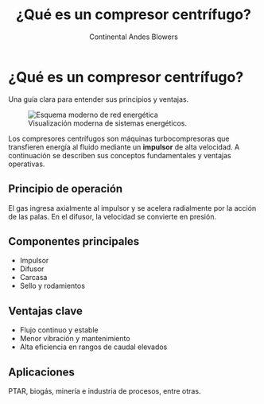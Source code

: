 ﻿---
title: "¿Qué es un compresor centrífugo?"
description: "Introducción técnica a los principios de operación, componentes y ventajas de los compresores centrífugos."
pubDate: 2025-01-15
heroImage: "/blog/wind.webp"
tags: ["compresores", "centrífugo", "ingeniería"]
author: "Continental Andes Blowers"
---

# ¿Qué es un compresor centrífugo?

<p class="text-xl font-semibold text-heading-2 mt-2">
  Una guía clara para entender sus principios y ventajas.
</p>

<figure class="blog-figure my-8 w-full md:w-auto max-w-[500px] aspect-square rounded-2xl overflow-hidden shadow-md">
  <img src="/blog/smart-grid.webp" alt="Esquema moderno de red energética" class="w-full h-full object-cover" />
  <figcaption class="text-sm opacity-70 mt-2 text-center">Visualización moderna de sistemas energéticos.</figcaption>
</figure>

Los compresores centrífugos son máquinas turbocompresoras que transfieren energía al fluido mediante un **impulsor** de alta velocidad. A continuación se describen sus conceptos fundamentales y ventajas operativas.

## Principio de operación

El gas ingresa axialmente al impulsor y se acelera radialmente por la acción de las palas. En el difusor, la velocidad se convierte en presión.

## Componentes principales

- Impulsor
- Difusor
- Carcasa
- Sello y rodamientos

## Ventajas clave

- Flujo continuo y estable
- Menor vibración y mantenimiento
- Alta eficiencia en rangos de caudal elevados

## Aplicaciones

PTAR, biogás, minería e industria de procesos, entre otras.

